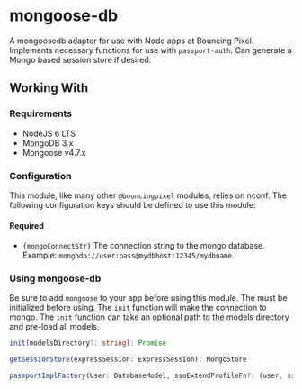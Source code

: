 # mongoose-db

A mongoosedb adapter for use with Node apps at Bouncing Pixel.
Implements necessary functions for use with `passport-auth`.
Can generate a Mongo based session store if desired.

## Working With

### Requirements

- NodeJS 6 LTS
- MongoDB 3.x
- Mongoose v4.7.x

### Configuration

This module, like many other `@bouncingpixel` modules, relies on nconf.
The following configuration keys should be defined to use this module:

#### Required
- `{mongoConnectStr}`
  The connection string to the mongo database. Example: `mongodb://user:pass@mydbhost:12345/mydbname`.

### Using mongoose-db

Be sure to add `mongoose` to your app before using this module.
The must be initialized before using. The `init` function will make the connection to mongo.
The `init` function can take an optional path to the models directory and pre-load all models.

```ts
init(modelsDirectory?: string): Promise

getSessionStore(expressSession: ExpressSession): MongoStore

passportImplFactory(User: DatabaseModel, ssoExtendProfileFn?: (user, ssoProfile) => Promise)
```
